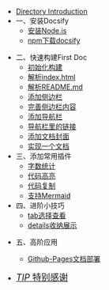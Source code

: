 - [Directory Introduction](/README "Docsify Tutorial")
- 一、安装Docsify
  - [安装Node.js](./zh-cn/安装Node_js "Docsify Tutorial")
  - [npm下载docsify](./zh-cn/npm下载docsify "Docsify Tutorial")

* 二、快速构建First Doc
  * [初始化构建](./zh-cn/初始化构建 "Docsify Tutorial")
  * [解析index.html](./zh-cn/解析html "Docsify Tutorial")
  * [解析README.md](./zh-cn/解析README "Docsify Tutorial")
  * [添加侧边栏](./zh-cn/添加侧边栏 "Docsify Tutorial")
  * [完善侧边栏内容](./zh-cn/完善侧边栏内容 "Docsify Tutorial")
  * [添加导航栏](./zh-cn/添加导航栏 "Docsify Tutorial")
  * [导航栏里的链接](./zh-cn/导航栏里的链接 "Docsify Tutorial")
  * [添加文档封面](./zh-cn/添加文档封面 "Docsify Tutorial")
  * [实现一个文档](./zh-cn/实现一个文档  "Docsify Tutorial")
* 三、添加常用插件
  * [字数统计](./zh-cn/字数统计 "Docsify Tutorial")
  * [代码高亮](./zh-cn/代码高亮 "Docsify Tutorial")
  * [代码复制](./zh-cn/代码复制 "Docsify Tutorial")
  * [支持Mermaid](./zh-cn/支持Mermaid "Docsify Tutorial")
* 四、进阶小技巧
  * [tab选择查看](./zh-cn/tab选择查看   "Docsify Tutorial")
  * [details收纳展示](./zh-cn/details收纳展示   "Docsify Tutorial")

- 五、高阶应用
  - [Github-Pages文档部署](./zh-cn/Pages文档部署 "Docsify Tutorial")



- [<font size=4>_TIP_ 特别感谢</font>](./zh-cn/特别感谢 "Docsify Tutorial")